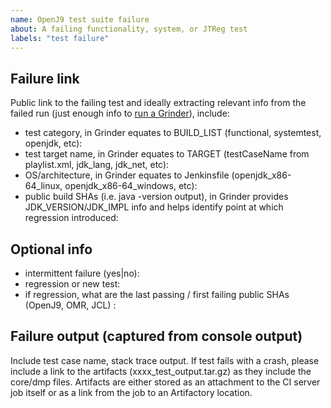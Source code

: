```yaml
---
name: OpenJ9 test suite failure
about: A failing functionality, system, or JTReg test
labels: "test failure"
---
```


Failure link
------------

Public link to the failing test
and ideally extracting relevant info from the failed run (just enough info to [run a Grinder](https://github.com/adoptium/aqa-tests/wiki/How-to-Run-a-Grinder-Build-on-Jenkins)), include:
- test category, in Grinder equates to BUILD_LIST (functional, systemtest, openjdk, etc): 
- test target name, in Grinder equates to TARGET (testCaseName from playlist.xml, jdk_lang, jdk_net, etc):
- OS/architecture, in Grinder equates to Jenkinsfile (openjdk_x86-64_linux, openjdk_x86-64_windows, etc): 
- public build SHAs (i.e. java -version output), in Grinder provides JDK_VERSION/JDK_IMPL info and helps identify point at which regression introduced: 

Optional info
-------------

- intermittent failure (yes|no): 
- regression or new test:  
- if regression, what are the last passing / first failing public SHAs (OpenJ9, OMR, JCL) :

Failure output (captured from console output)
---------------------------------------------
Include test case name, stack trace output.  If test fails with a crash, please include a link to the artifacts (xxxx_test_output.tar.gz) as they include the core/dmp files.  Artifacts are either stored as an attachment to the CI server job itself or as a link from the job to an Artifactory location.
